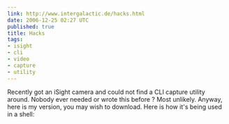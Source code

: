 ```yaml
---
link: http://www.intergalactic.de/hacks.html
date: 2006-12-25 02:27 UTC
published: true
title: Hacks
tags:
- isight
- cli
- video
- capture
- utility
---
```


Recently got an iSight camera and could not find a CLI capture utility around. Nobody ever needed or wrote this before ? Most unlikely. Anyway, here is my version, you may wish to download. Here is how it's being used in a shell:
